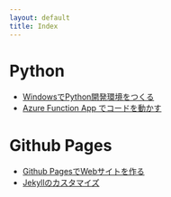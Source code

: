 ```yaml
---
layout: default
title: Index
---
```


# Python
- [WindowsでPython開発環境をつくる](./python-devenv-windows)
- [Azure Function App でコードを動かす](./python-azure-functions)

# Github Pages
- [Github PagesでWebサイトを作る](./github-pages-setup)
- [Jekyllのカスタマイズ](./github-pages-jekyll-customize)
